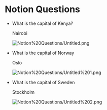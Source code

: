 # Notion Questions

- What is the capital of Kenya?

    Nairobi

    ![Notion%20Questions/Untitled.png](Notion%20Questions/Untitled.png)

- What is the capital of Norway

    Oslo

    ![Notion%20Questions/Untitled%201.png](Notion%20Questions/Untitled%201.png)

- What is the capital of Sweden

    Stockholm

    ![Notion%20Questions/Untitled%202.png](Notion%20Questions/Untitled%202.png)